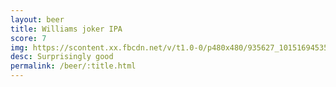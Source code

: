 ```yaml
---
layout: beer
title: Williams joker IPA
score: 7
img: https://scontent.xx.fbcdn.net/v/t1.0-0/p480x480/935627_10151694535958745_491079820_n.jpg?oh=6ed6ed896103f0e9c5d27a47f0165214&oe=58D13ABA
desc: Surprisingly good
permalink: /beer/:title.html
---
```

